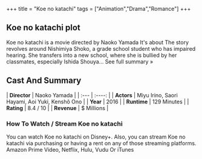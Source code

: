 +++
title = "Koe no katachi"
tags = ["Animation","Drama","Romance"]
+++
## Koe no katachi plot
Koe no katachi is a movie directed by Naoko Yamada It's about The story revolves around Nishimiya Shoko, a grade school student who has impaired hearing. She transfers into a new school, where she is bullied by her classmates, especially Ishida Shouya... See full summary »
## Cast And Summary
| **Director**      | Naoko Yamada |
    | :---        |    :----:   |
    |  **Actors** | Miyu Irino, Saori Hayami, Aoi Yuki, Kenshô Ono |
    | **Year**   | 2016    |
    |  **Runtime** | 129 Minutes |
    |  **Rating** | 8.4 / 10 | 
    |  **Revenue** | $ Millions |
### How To Watch / Stream Koe no katachi
You can watch Koe no katachi on Disney+.
Also, you can stream Koe no katachi via purchasing or having a rent on any of those streaming platforms.
Amazon Prime Video, Netflix, Hulu, Vudu Or iTunes